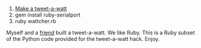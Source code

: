 1. [Make a tweet-a-watt](http://www.ladyada.net/make/tweetawatt/ "tweet-a-watt")
2. gem install ruby-serialport
3. ruby wattcher.rb

Myself and a [friend](http://github.com/cmeisl "cmeisl") built a tweet-a-watt.  We like Ruby.  This is a Ruby subset of the Python code provided for the tweet-a-watt hack.  Enjoy.